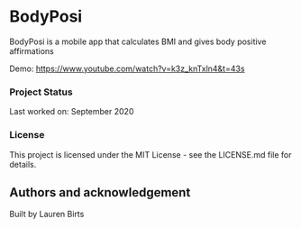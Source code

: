 # BodyPosi

BodyPosi is a mobile app that calculates BMI and gives body positive affirmations

Demo: https://www.youtube.com/watch?v=k3z_knTxln4&t=43s

### Project Status

Last worked on: September 2020

### License
This project is licensed under the MIT License - see the LICENSE.md file for details.

## Authors and acknowledgement

Built by Lauren Birts
